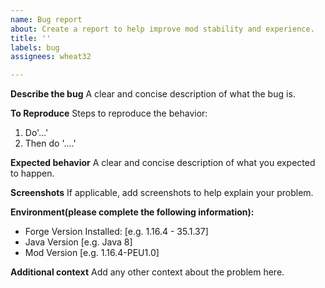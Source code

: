 ```yaml
---
name: Bug report
about: Create a report to help improve mod stability and experience.
title: ''
labels: bug
assignees: wheat32

---
```


**Describe the bug**
A clear and concise description of what the bug is.

**To Reproduce**
Steps to reproduce the behavior:
1. Do'...'
2. Then do '....'

**Expected behavior**
A clear and concise description of what you expected to happen.

**Screenshots**
If applicable, add screenshots to help explain your problem.

**Environment(please complete the following information):**
 - Forge Version Installed: [e.g. 1.16.4 - 35.1.37]
 - Java Version [e.g. Java 8]
 - Mod Version [e.g. 1.16.4-PEU1.0]

**Additional context**
Add any other context about the problem here.
